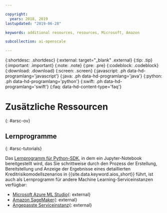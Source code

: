```yaml
---

copyright:
  years: 2018, 2019
lastupdated: "2019-06-28"

keywords: additional resources, resources, Microsoft, Amazon

subcollection: ai-openscale

---
```


{:shortdesc: .shortdesc}
{:external: target="_blank" .external}
{:tip: .tip}
{:important: .important}
{:note: .note}
{:pre: .pre}
{:codeblock: .codeblock}
{:download: .download}
{:screen: .screen}
{:javascript: .ph data-hd-programlang='javascript'}
{:java: .ph data-hd-programlang='java'}
{:python: .ph data-hd-programlang='python'}
{:swift: .ph data-hd-programlang='swift'}
{:faq: data-hd-content-type='faq'}

# Zusätzliche Ressourcen
{: #arsc-ov}

## Lernprogramme
{: #arsc-tutorials}

Das [Lernprogramm für Python-SDK](/docs/services/ai-openscale?topic=ai-openscale-crt-ov), in dem ein Jupyter-Notebook bereitgestellt wird, das Sie schrittweise durch den Prozess der Erstellung, Bereitstellung und Anzeige der Ergebnisse eines detaillierten Kreditrisikomodellszenarios in {{site.data.keyword.aios_short}} führt, ist auch als Lernprogramm für andere Machine Learning-Serviceinstanzen verfügbar:

- [Microsoft Azure ML Studio](https://github.com/pmservice/ai-openscale-tutorials/blob/master/notebooks/AI%20OpenScale%20and%20Azure%20ML%20Studio%20Engine.ipynb){: external}
- [Amazon SageMaker](https://github.com/pmservice/ai-openscale-tutorials/blob/master/notebooks/AI%20OpenScale%20and%20SageMaker%20ML%20Engine.ipynb){: external}
- [Angepasste Serviceinstanz](https://github.com/pmservice/ai-openscale-tutorials/blob/master/notebooks/AI%20OpenScale%20and%20Custom%20ML%20Engine.ipynb){: external}
